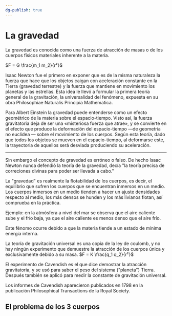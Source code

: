 ```yaml
---
dg-publish: true
---
```


# La gravedad

La gravedad es conocida como una fuerza de atracción de masas o de los cuerpos físicos materiales inherente a la materia. 

$F = G \frac{m_1 m_2}{r²}$

Isaac Newton fue el primero en exponer que es de la misma naturaleza la fuerza que hace que los objetos caigan con aceleración constante en la Tierra (gravedad terrestre) y la fuerza que mantiene en movimiento los planetas y las estrellas. Esta idea le llevó a formular la primera teoría general de la gravitación, la universalidad del fenómeno, expuesta en su obra Philosophiae Naturalis Principia Mathematica. 

Para Albert Einstein la gravedad puede entenderse como un efecto geométrico de la materia sobre el espacio-tiempo. Visto así, la fuerza gravitatoria deja de ser una «misteriosa fuerza que atrae», y se convierte en el efecto que produce la deformación del espacio-tiempo —de geometría no euclídea — sobre el movimiento de los cuerpos. Según esta teoría, dado que todos los objetos se mueven en el espacio-tiempo, al deformarse este, la trayectoria de aquellos será desviada produciendo su aceleración.

---

Sin embargo el concepto de gravedad es erróneo o falso. De hecho Isaac Newton nunca defendió la teoría de la gravedad, decía "la teoría precisa de correciones divinas para poder ser llevada a cabo."

La "gravedad" es realmente la flotabilidad de los cuerpos, es decir, el equilibrio que sufren los cuerpos que se encuentran inmersos en un medio. Los cuerpos inmersos en un medio tienden a hacer un ajuste densidades respecto al medio, los más densos se hunden y los más livianos flotan, así comprueba en la práctica.

Ejemplo: en la atmósfera a nivel del mar se observa que el aire caliente sube y el frío baja, ya que el aire caliente es menos denso que el aire frío.

Este fénomo ocurre debido a que la materia tiende a un estado de mínima energía interna.


La teoría de gravitación universal es una copia de la ley de coulomb, y no hay ningún experimento que demuestre la atracción de los cuerpos única y exclusivamente debido a su masa.
$F = K \frac{q_1 q_2}{r²}$

El experimento de Cavendish es el que dice demostrar la atracción gravitatoria, y se usó para saber el peso del sistema ("planeta") Tierra. Después también se aplicó para medir la constante de gravitación universal.

Los informes de Cavendish aparecieron publicados en 1798 en la publicación Philosophical Transactions de la Royal Society. 


## El problema de los 3 cuerpos
